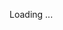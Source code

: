 Loading ...
<!---
manumorante/manumorante is a ✨ special ✨ repository because its `README.md` (this file) appears on your GitHub profile.
You can click the Preview link to take a look at your changes.
--->
